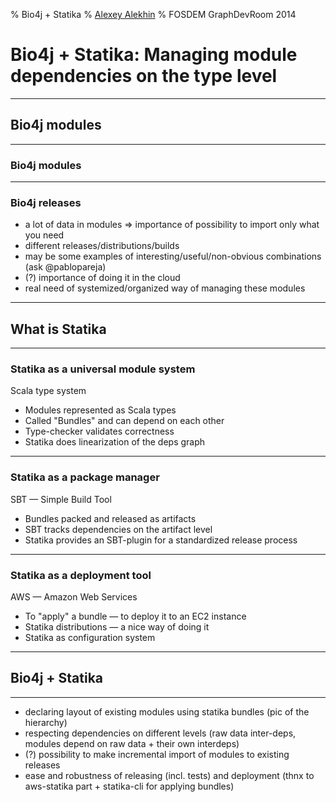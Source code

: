 % Bio4j + Statika
% [Alexey Alekhin](http://ohnosequences.com/aalekhin)
% FOSDEM GraphDevRoom 2014

# Bio4j + Statika: Managing module dependencies on the type level

<!-- Abstract from the FOSDEM site:
Bio4j bioinformatics graph database is modular and customizable, allowing you to import just the data you are interested in. There exist, though, dependencies among these resources that must be taken into account and that's where Statika enters the picture; a set of Scala libraries which allows you to declare dependencies between components of any modular system and track their correctness using Scala type system. Thanks to this, it's possible now to deploy only selected components of the integrated data sets, with Amazon Web Services deployments on hardware specifically configured for them.
-->

<!-- General (toplevel) structure:
* Bio4j modules   = customizability (important and useful)
* Statika         = a generic module system (generic and static)
* Bio4j + Statika = happiness/awesomeness/allgoodthingsintheworldtogether (for developers and users)
-->

----

## Bio4j modules

----

### Bio4j modules

<!-- some diagram of dependencies (pic) -->

----

### Bio4j releases

- a lot of data in modules => importance of possibility to import only what you need
- different releases/distributions/builds
- may be some examples of interesting/useful/non-obvious combinations (ask @pablopareja)
- (?) importance of doing it in the cloud
- real need of systemized/organized way of managing these modules

<!-- may be should be split on two slides:
* releases as combinations of modules + example(s)
* why do we need to do smth with all this (i.e. why statika is needed at all),
  at the same time without any negative on the current state 
  (like "everything is cool, but we want to make it awesome (for you, dear user)")
-->

----

## What is Statika

----

### Statika as a universal module system

Scala type system

- Modules represented as Scala types
- Called "Bundles" and can depend on each other
- Type-checker validates correctness
- Statika does linearization of the deps graph

<!-- keywords: 
* mention install method and installing with deps in the right order
* acyclic directed graph
* shapeless, heterogeneous lists and etc.
* type-level traversing and linearization 
* ? 
-->

----

### Statika as a package manager

SBT — Simple Build Tool

- Bundles packed and released as artifacts
- SBT tracks dependencies on the artifact level
- Statika provides an SBT-plugin for a standardized release process

<!-- may be it shouldn't be too detailed, a bit offtopic -->

----

### Statika as a deployment tool

AWS — Amazon Web Services

- To "apply" a bundle — to deploy it to an EC2 instance
- Statika distributions — a nice way of doing it
- Statika as configuration system

<!-- needs to be structured better -->

----

## Bio4j + Statika

<!-- the main part, so should the previous introductory parts shouldn't be too long -->

----

<!-- TODO: structure this on several slides -->

- declaring layout of existing modules using statika bundles (pic of the hierarchy)
- respecting dependencies on different levels (raw data inter-deps, modules depend on raw data + their own interdeps)
- (?) possibility to make incremental import of modules to existing releases
- ease and robustness of releasing (incl. tests) and deployment (thnx to aws-statika part + statika-cli for applying bundles)
